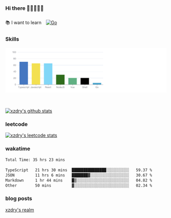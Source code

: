 ### Hi there 👋👋👋👋👋

 :books: I want to learn <a href="https://go.dev/" target="_blank"><img style="margin: 10px" src="https://profilinator.rishav.dev/skills-assets/go-original.svg" alt="Go" height="50" /></a>  

### Skills
![](img/2022-09-05-22-04-20.png)

<br />

[![xzdry's github stats](https://github-readme-stats.vercel.app/api?username=xzdry&count_private=true&show_icons=true&theme=vue)](https://github.com/xzdry)

### leetcode
[![xzdry's leetcode stats](https://leetcard.jacoblin.cool/xzdry-2?theme=light&font=Anek%20Kannada&site=cn)](https://leetcode.cn/u/xzdry-2/)

### wakatime
<!--START_SECTION:waka-->

```text
Total Time: 35 hrs 23 mins

TypeScript   21 hrs 30 mins  ███████████████░░░░░░░░░░   59.37 %
JSON         11 hrs 6 mins   ███████▓░░░░░░░░░░░░░░░░░   30.67 %
Markdown     1 hr 44 mins    █▒░░░░░░░░░░░░░░░░░░░░░░░   04.82 %
Other        50 mins         ▓░░░░░░░░░░░░░░░░░░░░░░░░   02.34 %
```

<!--END_SECTION:waka-->

### blog posts
[xzdry's realm](https://www.justdry.net/)
